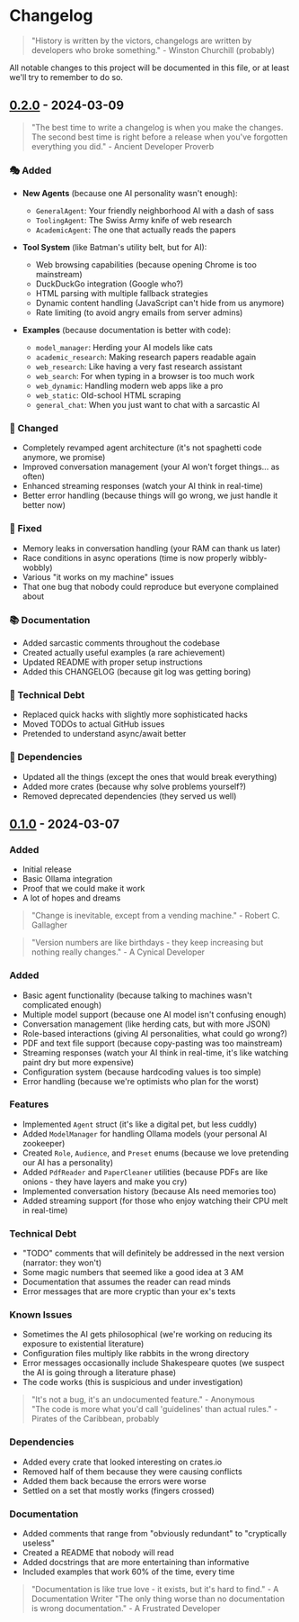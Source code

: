 # Changelog

> "History is written by the victors, changelogs are written by developers who broke something." - Winston Churchill (probably)

All notable changes to this project will be documented in this file, or at least we'll try to remember to do so.

## [0.2.0] - 2024-03-09

> "The best time to write a changelog is when you make the changes. The second best time is right before a release when you've forgotten everything you did." - Ancient Developer Proverb


### 🎭 Added
- **New Agents** (because one AI personality wasn't enough):
  - `GeneralAgent`: Your friendly neighborhood AI with a dash of sass
  - `ToolingAgent`: The Swiss Army knife of web research
  - `AcademicAgent`: The one that actually reads the papers

- **Tool System** (like Batman's utility belt, but for AI):
  - Web browsing capabilities (because opening Chrome is too mainstream)
  - DuckDuckGo integration (Google who?)
  - HTML parsing with multiple fallback strategies
  - Dynamic content handling (JavaScript can't hide from us anymore)
  - Rate limiting (to avoid angry emails from server admins)

- **Examples** (because documentation is better with code):
  - `model_manager`: Herding your AI models like cats
  - `academic_research`: Making research papers readable again
  - `web_research`: Like having a very fast research assistant
  - `web_search`: For when typing in a browser is too much work
  - `web_dynamic`: Handling modern web apps like a pro
  - `web_static`: Old-school HTML scraping
  - `general_chat`: When you just want to chat with a sarcastic AI

### 🔧 Changed
- Completely revamped agent architecture (it's not spaghetti code anymore, we promise)
- Improved conversation management (your AI won't forget things... as often)
- Enhanced streaming responses (watch your AI think in real-time)
- Better error handling (because things will go wrong, we just handle it better now)

### 🐛 Fixed
- Memory leaks in conversation handling (your RAM can thank us later)
- Race conditions in async operations (time is now properly wibbly-wobbly)
- Various "it works on my machine" issues
- That one bug that nobody could reproduce but everyone complained about

### 📚 Documentation
- Added sarcastic comments throughout the codebase
- Created actually useful examples (a rare achievement)
- Updated README with proper setup instructions
- Added this CHANGELOG (because git log was getting boring)

### 🔬 Technical Debt
- Replaced quick hacks with slightly more sophisticated hacks
- Moved TODOs to actual GitHub issues
- Pretended to understand async/await better

### 🎯 Dependencies
- Updated all the things (except the ones that would break everything)
- Added more crates (because why solve problems yourself?)
- Removed deprecated dependencies (they served us well)

## [0.1.0] - 2024-03-07

### Added
- Initial release
- Basic Ollama integration
- Proof that we could make it work
- A lot of hopes and dreams



> "Change is inevitable, except from a vending machine." - Robert C. Gallagher

> "Version numbers are like birthdays - they keep increasing but nothing really changes." - A Cynical Developer

### Added
- Basic agent functionality (because talking to machines wasn't complicated enough)
- Multiple model support (because one AI model isn't confusing enough)
- Conversation management (like herding cats, but with more JSON)
- Role-based interactions (giving AI personalities, what could go wrong?)
- PDF and text file support (because copy-pasting was too mainstream)
- Streaming responses (watch your AI think in real-time, it's like watching paint dry but more expensive)
- Configuration system (because hardcoding values is too simple)
- Error handling (because we're optimists who plan for the worst)

### Features
- Implemented `Agent` struct (it's like a digital pet, but less cuddly)
- Added `ModelManager` for handling Ollama models (your personal AI zookeeper)
- Created `Role`, `Audience`, and `Preset` enums (because we love pretending our AI has a personality)
- Added `PdfReader` and `PaperCleaner` utilities (because PDFs are like onions - they have layers and make you cry)
- Implemented conversation history (because AIs need memories too)
- Added streaming support (for those who enjoy watching their CPU melt in real-time)

### Technical Debt
- "TODO" comments that will definitely be addressed in the next version (narrator: they won't)
- Some magic numbers that seemed like a good idea at 3 AM
- Documentation that assumes the reader can read minds
- Error messages that are more cryptic than your ex's texts

### Known Issues
- Sometimes the AI gets philosophical (we're working on reducing its exposure to existential literature)
- Configuration files multiply like rabbits in the wrong directory
- Error messages occasionally include Shakespeare quotes (we suspect the AI is going through a literature phase)
- The code works (this is suspicious and under investigation)

> "It's not a bug, it's an undocumented feature." - Anonymous  
> "The code is more what you'd call 'guidelines' than actual rules." - Pirates of the Caribbean, probably

### Dependencies
- Added every crate that looked interesting on crates.io
- Removed half of them because they were causing conflicts
- Added them back because the errors were worse
- Settled on a set that mostly works (fingers crossed)

### Documentation
- Added comments that range from "obviously redundant" to "cryptically useless"
- Created a README that nobody will read
- Added docstrings that are more entertaining than informative
- Included examples that work 60% of the time, every time

> "Documentation is like true love - it exists, but it's hard to find." - A Documentation Writer
> "The only thing worse than no documentation is wrong documentation." - A Frustrated Developer



[0.2.0]: https://github.com/yarenty/kowalski/releases/tag/v0.2.0 
[0.1.0]: https://github.com/yarenty/kowalski/releases/tag/v0.1.0 